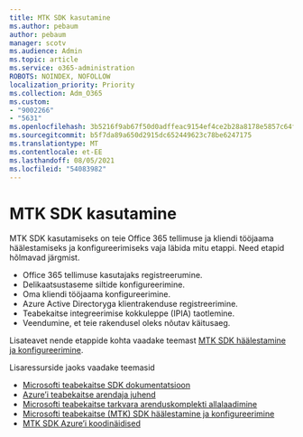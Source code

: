```yaml
---
title: MTK SDK kasutamine
ms.author: pebaum
author: pebaum
manager: scotv
ms.audience: Admin
ms.topic: article
ms.service: o365-administration
ROBOTS: NOINDEX, NOFOLLOW
localization_priority: Priority
ms.collection: Adm_O365
ms.custom:
- "9002266"
- "5631"
ms.openlocfilehash: 3b5216f9ab67f50d0adffeac9154ef4ce2b28a8178e5857c64fbbd78884d77b6
ms.sourcegitcommit: b5f7da89a650d2915dc652449623c78be6247175
ms.translationtype: MT
ms.contentlocale: et-EE
ms.lasthandoff: 08/05/2021
ms.locfileid: "54083982"
---
```

# <a name="using-mip-skd"></a>MTK SDK kasutamine

MTK SDK kasutamiseks on teie Office 365 tellimuse ja kliendi tööjaama häälestamiseks ja konfigureerimiseks vaja läbida mitu etappi. Need etapid hõlmavad järgmist.

- Office 365 tellimuse kasutajaks registreerumine.
- Delikaatsustaseme siltide konfigureerimine.
- Oma kliendi tööjaama konfigureerimine.
- Azure Active Directoryga klientrakenduse registreerimine.
- Teabekaitse integreerimise kokkuleppe (IPIA) taotlemine.
- Veendumine, et teie rakendusel oleks nõutav käitusaeg.

Lisateavet nende etappide kohta vaadake teemast [MTK SDK häälestamine ja konfigureerimine](https://docs.microsoft.com/information-protection/develop/setup-configure-mip).

Lisaressurside jaoks vaadake teemasid

- [Microsofti teabekaitse SDK dokumentatsioon](https://docs.microsoft.com/information-protection/develop/)
- [Azure’i teabekaitse arendaja juhend](https://docs.microsoft.com/azure/information-protection/develop/developers-guide)
- [Microsofti teabekaitse tarkvara arenduskomplekti allalaadimine](https://www.microsoft.com/download/details.aspx?id=57392)
- [Microsofti teabekaitse (MTK) SDK häälestamine ja konfigureerimine](https://docs.microsoft.com/information-protection/develop/setup-configure-mip)
- [MTK SDK Azure’i koodinäidised](https://azure.microsoft.com/resources/samples/?sort=0&term=mipsdk)
